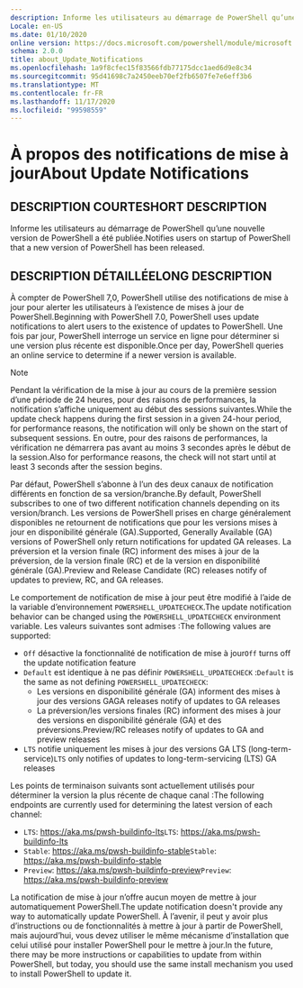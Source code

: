 ```yaml
---
description: Informe les utilisateurs au démarrage de PowerShell qu’une nouvelle version de PowerShell a été publiée.
Locale: en-US
ms.date: 01/10/2020
online version: https://docs.microsoft.com/powershell/module/microsoft.powershell.core/about/about_update_notifications?view=powershell-7.2&WT.mc_id=ps-gethelp
schema: 2.0.0
title: about_Update_Notifications
ms.openlocfilehash: 1a9f8cfec15f83566fdb77175dcc1aed6d9e8c34
ms.sourcegitcommit: 95d41698c7a2450eeb70ef2fb6507fe7e6eff3b6
ms.translationtype: MT
ms.contentlocale: fr-FR
ms.lasthandoff: 11/17/2020
ms.locfileid: "99598559"
---
```

# <a name="about-update-notifications"></a><span data-ttu-id="3a62b-103">À propos des notifications de mise à jour</span><span class="sxs-lookup"><span data-stu-id="3a62b-103">About Update Notifications</span></span>

## <a name="short-description"></a><span data-ttu-id="3a62b-104">DESCRIPTION COURTE</span><span class="sxs-lookup"><span data-stu-id="3a62b-104">SHORT DESCRIPTION</span></span>

<span data-ttu-id="3a62b-105">Informe les utilisateurs au démarrage de PowerShell qu’une nouvelle version de PowerShell a été publiée.</span><span class="sxs-lookup"><span data-stu-id="3a62b-105">Notifies users on startup of PowerShell that a new version of PowerShell has been released.</span></span>

## <a name="long-description"></a><span data-ttu-id="3a62b-106">DESCRIPTION DÉTAILLÉE</span><span class="sxs-lookup"><span data-stu-id="3a62b-106">LONG DESCRIPTION</span></span>

<span data-ttu-id="3a62b-107">À compter de PowerShell 7,0, PowerShell utilise des notifications de mise à jour pour alerter les utilisateurs à l’existence de mises à jour de PowerShell.</span><span class="sxs-lookup"><span data-stu-id="3a62b-107">Beginning with PowerShell 7.0, PowerShell uses update notifications to alert users to the existence of updates to PowerShell.</span></span> <span data-ttu-id="3a62b-108">Une fois par jour, PowerShell interroge un service en ligne pour déterminer si une version plus récente est disponible.</span><span class="sxs-lookup"><span data-stu-id="3a62b-108">Once per day, PowerShell queries an online service to determine if a newer version is available.</span></span>

> [!NOTE]
> <span data-ttu-id="3a62b-109">Pendant la vérification de la mise à jour au cours de la première session d’une période de 24 heures, pour des raisons de performances, la notification s’affiche uniquement au début des sessions suivantes.</span><span class="sxs-lookup"><span data-stu-id="3a62b-109">While the update check happens during the first session in a given 24-hour period, for performance reasons, the notification will only be shown on the start of subsequent sessions.</span></span> <span data-ttu-id="3a62b-110">En outre, pour des raisons de performances, la vérification ne démarrera pas avant au moins 3 secondes après le début de la session.</span><span class="sxs-lookup"><span data-stu-id="3a62b-110">Also for performance reasons, the check will not start until at least 3 seconds after the session begins.</span></span>

<span data-ttu-id="3a62b-111">Par défaut, PowerShell s’abonne à l’un des deux canaux de notification différents en fonction de sa version/branche.</span><span class="sxs-lookup"><span data-stu-id="3a62b-111">By default, PowerShell subscribes to one of two different notification channels depending on its version/branch.</span></span> <span data-ttu-id="3a62b-112">Les versions de PowerShell prises en charge généralement disponibles ne retournent de notifications que pour les versions mises à jour en disponibilité générale (GA).</span><span class="sxs-lookup"><span data-stu-id="3a62b-112">Supported, Generally Available (GA) versions of PowerShell only return notifications for updated GA releases.</span></span> <span data-ttu-id="3a62b-113">La préversion et la version finale (RC) informent des mises à jour de la préversion, de la version finale (RC) et de la version en disponibilité générale (GA).</span><span class="sxs-lookup"><span data-stu-id="3a62b-113">Preview and Release Candidate (RC) releases notify of updates to preview, RC, and GA releases.</span></span>

<span data-ttu-id="3a62b-114">Le comportement de notification de mise à jour peut être modifié à l’aide de la variable d’environnement `POWERSHELL_UPDATECHECK`.</span><span class="sxs-lookup"><span data-stu-id="3a62b-114">The update notification behavior can be changed using the `POWERSHELL_UPDATECHECK` environment variable.</span></span> <span data-ttu-id="3a62b-115">Les valeurs suivantes sont admises :</span><span class="sxs-lookup"><span data-stu-id="3a62b-115">The following values are supported:</span></span>

- <span data-ttu-id="3a62b-116">`Off` désactive la fonctionnalité de notification de mise à jour</span><span class="sxs-lookup"><span data-stu-id="3a62b-116">`Off` turns off the update notification feature</span></span>
- <span data-ttu-id="3a62b-117">`Default` est identique à ne pas définir `POWERSHELL_UPDATECHECK` :</span><span class="sxs-lookup"><span data-stu-id="3a62b-117">`Default` is the same as not defining `POWERSHELL_UPDATECHECK`:</span></span>
  - <span data-ttu-id="3a62b-118">Les versions en disponibilité générale (GA) informent des mises à jour des versions GA</span><span class="sxs-lookup"><span data-stu-id="3a62b-118">GA releases notify of updates to GA releases</span></span>
  - <span data-ttu-id="3a62b-119">La préversion/les versions finales (RC) informent des mises à jour des versions en disponibilité générale (GA) et des préversions.</span><span class="sxs-lookup"><span data-stu-id="3a62b-119">Preview/RC releases notify of updates to GA and preview releases</span></span>
- <span data-ttu-id="3a62b-120">`LTS` notifie uniquement les mises à jour des versions GA LTS (long-term-service)</span><span class="sxs-lookup"><span data-stu-id="3a62b-120">`LTS` only notifies of updates to long-term-servicing (LTS) GA releases</span></span>

<span data-ttu-id="3a62b-121">Les points de terminaison suivants sont actuellement utilisés pour déterminer la version la plus récente de chaque canal :</span><span class="sxs-lookup"><span data-stu-id="3a62b-121">The following endpoints are currently used for determining the latest version of each channel:</span></span>

- <span data-ttu-id="3a62b-122">`LTS`: https://aka.ms/pwsh-buildinfo-lts</span><span class="sxs-lookup"><span data-stu-id="3a62b-122">`LTS`: https://aka.ms/pwsh-buildinfo-lts</span></span>
- <span data-ttu-id="3a62b-123">`Stable`: https://aka.ms/pwsh-buildinfo-stable</span><span class="sxs-lookup"><span data-stu-id="3a62b-123">`Stable`: https://aka.ms/pwsh-buildinfo-stable</span></span>
- <span data-ttu-id="3a62b-124">`Preview`: https://aka.ms/pwsh-buildinfo-preview</span><span class="sxs-lookup"><span data-stu-id="3a62b-124">`Preview`: https://aka.ms/pwsh-buildinfo-preview</span></span>

<span data-ttu-id="3a62b-125">La notification de mise à jour n’offre aucun moyen de mettre à jour automatiquement PowerShell.</span><span class="sxs-lookup"><span data-stu-id="3a62b-125">The update notification doesn't provide any way to automatically update PowerShell.</span></span> <span data-ttu-id="3a62b-126">À l’avenir, il peut y avoir plus d’instructions ou de fonctionnalités à mettre à jour à partir de PowerShell, mais aujourd’hui, vous devez utiliser le même mécanisme d’installation que celui utilisé pour installer PowerShell pour le mettre à jour.</span><span class="sxs-lookup"><span data-stu-id="3a62b-126">In the future, there may be more instructions or capabilities to update from within PowerShell, but today, you should use the same install mechanism you used to install PowerShell to update it.</span></span>

